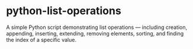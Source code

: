 # python-list-operations
A simple Python script demonstrating list operations — including creation, appending, inserting, extending, removing elements, sorting, and finding the index of a specific value.
